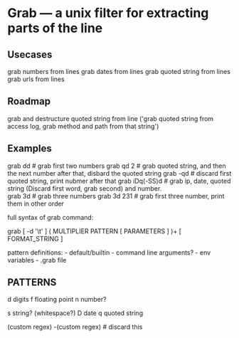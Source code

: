 # Grab — a unix filter for extracting parts of the line

## Usecases

grab numbers from lines
grab dates from lines
grab quoted string from lines
grab urls from lines

## Roadmap

grab and destructure quoted string from line ('grab quoted string from access log, grab method and path from that string')

## Examples

grab dd  # grab first two numbers
grab qd 2  # grab quoted string, and then the next number after that, disbard the quoted string
grab -qd  # discard first quoted string, print nubmer after that
grab iDq(-SS)d  # grab ip, date, quoted string (Discard first word, grab second) and number.  
grab 3d  # grab three numbers
grab 3d 231  # grab first three number, print them in other order

full syntax of grab command:

grab [ -d '\t' ] ( MULTIPLIER PATTERN [ PARAMETERS ] )+ [ FORMAT_STRING ]

pattern definitions:
    - default/builtin
    - command line arguments?
    - env variables
    - .grab file

## PATTERNS

d   digits
f   floating point
n   number?

s   string? (whitespace?)
D   date
q   quoted string

(custom regex)
-(custom regex)  # discard this
